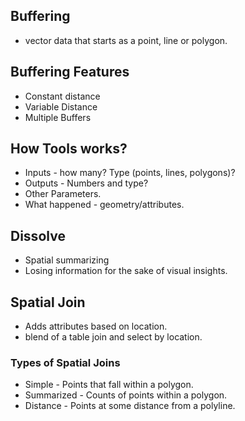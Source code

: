 
## Buffering

- vector data that starts as a point, line or polygon.


## Buffering Features

- Constant distance
- Variable Distance
- Multiple Buffers

## How Tools works?

- Inputs - how many? Type (points, lines, polygons)?
- Outputs - Numbers and type?
- Other Parameters.
- What happened - geometry/attributes.

## Dissolve

- Spatial summarizing
- Losing information for the sake of visual insights.

## Spatial Join

- Adds attributes based on location.
- blend of a table join and select by location.

### Types of Spatial Joins

- Simple - Points that fall within a polygon.
- Summarized - Counts of points within a polygon.
- Distance - Points at some distance from a polyline.



